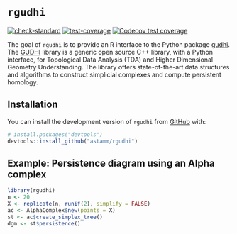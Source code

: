
<!-- README.md is generated from README.Rmd. Please edit that file -->

# `rgudhi`

<!-- badges: start -->

[![check-standard](https://github.com/astamm/rgudhi/workflows/R-CMD-check/badge.svg)](https://github.com/astamm/rgudhi/actions)
[![test-coverage](https://github.com/astamm/rgudhi/workflows/test-coverage/badge.svg)](https://github.com/astamm/rgudhi/actions)
[![Codecov test
coverage](https://codecov.io/gh/astamm/rgudhi/branch/master/graph/badge.svg)](https://app.codecov.io/gh/astamm/rgudhi?branch=master)
<!-- badges: end -->

The goal of `rgudhi` is to provide an R interface to the Python package
[gudhi](https://gudhi.inria.fr/python/latest/). The
[GUDHI](https://gudhi.inria.fr) library is a generic open source C++
library, with a Python interface, for Topological Data Analysis (TDA)
and Higher Dimensional Geometry Understanding. The library offers
state-of-the-art data structures and algorithms to construct simplicial
complexes and compute persistent homology.

## Installation

You can install the development version of `rgudhi` from
[GitHub](https://github.com/) with:

``` r
# install.packages("devtools")
devtools::install_github("astamm/rgudhi")
```

## Example: Persistence diagram using an Alpha complex

``` r
library(rgudhi)
n <- 20
X <- replicate(n, runif(2), simplify = FALSE)
ac <- AlphaComplex$new(points = X)
st <- ac$create_simplex_tree()
dgm <- st$persistence()
```
